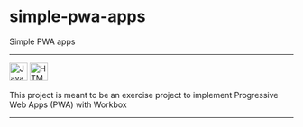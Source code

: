 # simple-pwa-apps
Simple PWA apps

---

<img src="https://user-images.githubusercontent.com/25181517/117447155-6a868a00-af3d-11eb-9cfe-245df15c9f3f.png" alt="JavaScript icon" width="32" height="32" /> <img src="https://user-images.githubusercontent.com/25181517/192158954-f88b5814-d510-4564-b285-dff7d6400dad.png" alt="HTML icon" width="32" height="32" />

This project is meant to be an exercise project to implement Progressive Web Apps (PWA) with Workbox

---
